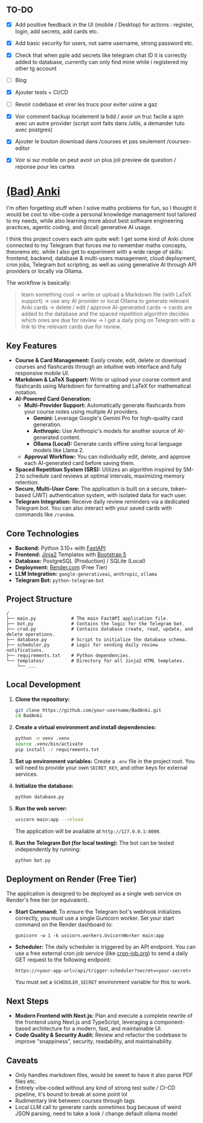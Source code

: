 
## TO-DO 

- [x] Add positive feedback in the UI (mobile / Desktop) for actions : register, login, add secrets, add cards etc.
- [x] Add basic security for users, not same username, strong password etc.
- [x] Check that when pple add secrets like telegram chat ID it is correctly added to database, currently can only find mine while i registered my other tg account
- [ ] Blog
- [x] Ajouter tests + CI/CD
- [ ] Revoir codebase et virer les trucs pour eviter usine a gaz
- [x] Voir comment backup localement la bdd / avoir un truc facile a spin avec un autre provider (script sont faits dans /utils, a demander tuto avec postgres)
- [x] Ajouter le bouton download dans /courses et pas seulement /courses-editor
- [x] Voir si sur mobile on peut avoir un plus joli preview de question / reponse pour les cartes


# [(Bad) Anki](https://badanki.onrender.com/)

I'm often forgetting stuff when I solve maths problems for fun, so I thought it would be cool to vibe-code a personal knowledge management tool tailored to my needs, while also learning more about best software engineering practices, agentic coding, and (local) generative AI usage.

I think this project covers each aim quite well: I get some kind of Anki clone connected to my Telegram that forces me to remember maths concepts, theorems etc. while I also get to experiment with a wide range of skills: frontend, backend, database & multi-users management, cloud deployment, cron jobs, Telegram bot scripting, as well as using generative AI through API providers or locally via Ollama.

The workflow is basically: 

>learn something cool → write or upload a Markdown file (with LaTeX support) → use any AI provider or local Ollama to generate relevant Anki cards → delete / edit / approve AI-generated cards → cards are added to the database and the spaced repetition algorithm decides which ones are due for review → I get a daily ping on Telegram with a link to the relevant cards due for review.


## Key Features

*   **Course & Card Management:** Easily create, edit, delete or download courses and flashcards through an intuitive web interface and fully responsive mobile UI.
*   **Markdown & LaTeX Support:** Write or upload your course content and flashcards using Markdown for formatting and LaTeX for mathematical notation.
*   **AI-Powered Card Generation:**
    *   **Multi-Provider Support:** Automatically generate flashcards from your course notes using multiple AI providers.
        *   **Gemini:** Leverage Google's Gemini Pro for high-quality card generation.
        *   **Anthropic:** Use Anthropic's models for another source of AI-generated content.
        *   **Ollama (Local):** Generate cards offline using local language models like Llama 2.
    *   **Approval Workflow:** You can individually edit, delete, and approve each AI-generated card before saving them.
*   **Spaced Repetition System (SRS):** Utilizes an algorithm inspired by SM-2 to schedule card reviews at optimal intervals, maximizing memory retention.
*   **Secure, Multi-User Core:** The application is built on a secure, token-based (JWT) authentication system, with isolated data for each user.
*   **Telegram Integration:** Receive daily review reminders via a dedicated Telegram bot. You can also interact with your saved cards with commands like `/random`.

## Core Technologies

*   **Backend:** Python 3.10+ with [FastAPI](https://fastapi.tiangolo.com/)
*   **Frontend:** [Jinja2](https://jinja.palletsprojects.com/) Templates with [Bootstrap 5](https://getbootstrap.com/)
*   **Database:** PostgreSQL (Production) / SQLite (Local)
*   **Deployment:** [Render.com](https://render.com/) (Free Tier)
*   **LLM Integration:** `google-generativeai`, `anthropic`, `ollama`
*   **Telegram Bot:** `python-telegram-bot`

## Project Structure
```
/
├── main.py             # The main FastAPI application file.
├── bot.py              # Contains the logic for the Telegram bot.
├── crud.py             # Contains database create, read, update, and delete operations.
├── database.py         # Script to initialize the database schema.
├── scheduler.py        # Logic for sending daily review notifications.
├── requirements.txt    # Python dependencies.
└── templates/          # Directory for all Jinja2 HTML templates.
    └── ...
```

## Local Development

1.  **Clone the repository:**
    ```bash
    git clone https://github.com/your-username/BadAnki.git
    cd BadAnki
    ```

2.  **Create a virtual environment and install dependencies:**
    ```bash
    python -m venv .venv
    source .venv/bin/activate
    pip install -r requirements.txt
    ```

3.  **Set up environment variables:**
    Create a `.env` file in the project root. You will need to provide your own `SECRET_KEY`, and other keys for external services.

4.  **Initialize the database:**
    ```bash
    python database.py
    ```

5.  **Run the web server:**
    ```bash
    uvicorn main:app --reload
    ```
    The application will be available at `http://127.0.0.1:8000`.

6.  **Run the Telegram Bot (for local testing):**
    The bot can be tested independently by running:
    ```bash
    python bot.py
    ```

## Deployment on Render (Free Tier)

The application is designed to be deployed as a single web service on Render's free tier (or equivalent).

*   **Start Command:** To ensure the Telegram bot's webhook initializes correctly, you must use a single Gunicorn worker. Set your start command on the Render dashboard to:
    ```
    gunicorn -w 1 -k uvicorn.workers.UvicornWorker main:app
    ```

*   **Scheduler:** The daily scheduler is triggered by an API endpoint. You can use a free external cron job service (like [cron-job.org](https://cron-job.org/)) to send a daily GET request to the following endpoint:
    ```
    https://<your-app-url>/api/trigger-scheduler?secret=<your-secret>
    ```
    You must set a `SCHEDULER_SECRET` environment variable for this to work.

## Next Steps

*   **Modern Frontend with Next.js:** Plan and execute a complete rewrite of the frontend using Next.js and TypeScript, leveraging a component-based architecture for a modern, fast, and maintainable UI.
*   **Code Quality & Security Audit:** Review and refactor the codebase to improve "snappiness", security, readability, and maintainability.


## Caveats 
- Only handles markdown files, would be sweet to have it also parse PDF files etc.
- Entirely vibe-coded without any kind of strong test suite / CI-CD pipeline, it's bound to break at some point lol
- Rudimentary link between courses through tags
- Local LLM call to generate cards *sometimes* bug because of weird JSON parsing, need to take a look / change default ollama model



